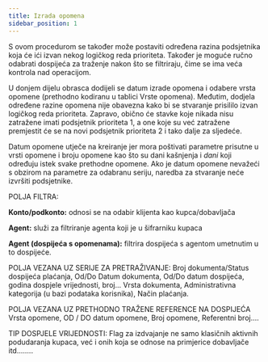 ```yaml
---
title: Izrada opomena
sidebar_position: 1
---
```


S ovom procedurom se također može postaviti određena razina podsjetnika koja će ići izvan nekog logičkog reda prioriteta. Također je moguće ručno odabrati dospijeća za traženje nakon što se filtriraju, čime se ima veća kontrola nad operacijom.


U donjem dijelu obrasca dodijeli se datum izrade opomena i odabere vrsta opomene (prethodno kodiranu u tablici Vrste opomena). 
Međutim, dodjela određene razine opomena nije obavezna kako bi se stvaranje prisililo izvan logičkog reda prioriteta. Zapravo, obično će stavke koje nikada nisu zatražene imati podsjetnik prioriteta 1, a one koje su već zatražene premjestit će se na novi podsjetnik prioriteta 2 i tako dalje za sljedeće. 

Datum opomene utječe na kreiranje jer mora poštivati parametre prisutne u vrsti opomene i broju opomene kao što su dani kašnjenja i *dani* koji određuju istek svake prethodne opomene. Ako je datum opomene nevažeći s obzirom na parametre za odabranu seriju, naredba za stvaranje neće izvršiti podsjetnike.

POLJA FILTRA:

**Konto/podkonto:** odnosi se na odabir klijenta kao kupca/dobavljača

**Agent:** služi za filtriranje agenta koji je u šifrarniku kupaca

**Agent (dospijeća s opomenama):** filtrira dospijeća s agentom umetnutim u to dospijeće.

POLJA VEZANA UZ SERIJE ZA PRETRAŽIVANJE: 
Broj dokumenta/Status dospijeća plaćanja, Od/Do Datum dokumenta, Od/Do datum dospijeća, godina dospjele vrijednosti, broj... Vrsta dokumenta, Administrativna kategorija (u bazi podataka korisnika), Način plaćanja.  

POLJA VEZANA UZ PRETHODNO TRAŽENE REFERENCE NA DOSPIJEĆA
Vrsta opomene, OD / DO datum opomene, Broj opomene, Referentni broj....

TIP DOSPJELE VRIJEDNOSTI: Flag za izdvajanje ne samo klasičnih aktivnih podudaranja kupaca, već i onih koja se odnose na primjerice dobavljače itd........